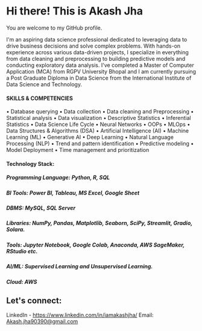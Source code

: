 
# Hi there! This is Akash Jha

You are welcome to my GitHub profile. 

I'm an aspiring data science professional dedicated to leveraging data to drive business decisions and solve complex problems. With hands-on experience across various data-driven projects, I specialize in everything from data cleaning and preprocessing to building predictive models and conducting exploratory data analysis. I've completed a Master of Computer Application (MCA) from RGPV University Bhopal and I am currently pursuing a Post Graduate Diploma in Data Science from the International Institute of Data Science and Technology. 



#### SKILLS & COMPETENCIES
•	Database querying
•	Data collection 
•	Data cleaning and Preprocessing
•	Statistical analysis
•	Data visualization
•	Descriptive Statistics
•	Inferential Statistics
•	Data Science Life Cycle
•	Neural Networks
•	OOPs
•	MLOps
•	Data Structures & Algorithms (DSA)
•	Artificial Intelligence (AI)
•	Machine Learning (ML)
•	Generative AI
•	Deep Learning
•	Natural Language Processing (NLP)
•	Trend and pattern identification
•	Predictive modeling
•	Model Deployment 
•	Time management and prioritization 
 


#### Technology Stack:
##### Programming Language: Python, R, SQL 
##### BI Tools: Power BI, Tableau, MS Excel, Google Sheet
##### DBMS: MySQL, SQL Server
##### Libraries: NumPy, Pandas, Matplotlib, Seaborn, SciPy, Streamlit, Gradio, Solara.
##### Tools: Jupyter Notebook, Google Colab, Anaconda, AWS SageMaker, RStudio etc. 
##### AI/ML: Supervised Learning and Unsupervised Learning.
##### Cloud: AWS




## Let's connect:
LinkedIn - https://www.linkedin.com/in/iamakashjha/
Email: Akash.jha90390@gmail.com
